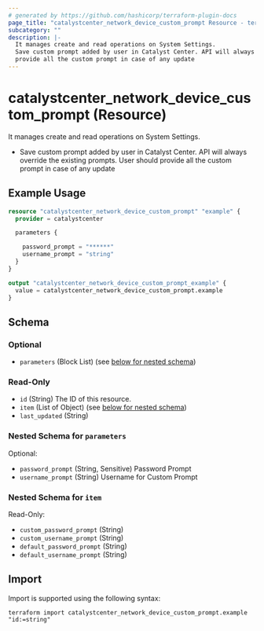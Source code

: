 ```yaml
---
# generated by https://github.com/hashicorp/terraform-plugin-docs
page_title: "catalystcenter_network_device_custom_prompt Resource - terraform-provider-catalystcenter"
subcategory: ""
description: |-
  It manages create and read operations on System Settings.
  Save custom prompt added by user in Catalyst Center. API will always override the existing prompts. User should
  provide all the custom prompt in case of any update
---
```


# catalystcenter_network_device_custom_prompt (Resource)

It manages create and read operations on System Settings.

- Save custom prompt added by user in Catalyst Center. API will always override the existing prompts. User should
provide all the custom prompt in case of any update

## Example Usage

```terraform
resource "catalystcenter_network_device_custom_prompt" "example" {
  provider = catalystcenter

  parameters {

    password_prompt = "******"
    username_prompt = "string"
  }
}

output "catalystcenter_network_device_custom_prompt_example" {
  value = catalystcenter_network_device_custom_prompt.example
}
```

<!-- schema generated by tfplugindocs -->
## Schema

### Optional

- `parameters` (Block List) (see [below for nested schema](#nestedblock--parameters))

### Read-Only

- `id` (String) The ID of this resource.
- `item` (List of Object) (see [below for nested schema](#nestedatt--item))
- `last_updated` (String)

<a id="nestedblock--parameters"></a>
### Nested Schema for `parameters`

Optional:

- `password_prompt` (String, Sensitive) Password Prompt
- `username_prompt` (String) Username for Custom Prompt


<a id="nestedatt--item"></a>
### Nested Schema for `item`

Read-Only:

- `custom_password_prompt` (String)
- `custom_username_prompt` (String)
- `default_password_prompt` (String)
- `default_username_prompt` (String)

## Import

Import is supported using the following syntax:

```shell
terraform import catalystcenter_network_device_custom_prompt.example "id:=string"
```

